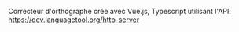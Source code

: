 Correcteur d'orthographe crée avec Vue.js, Typescript utilisant l'API: https://dev.languagetool.org/http-server
